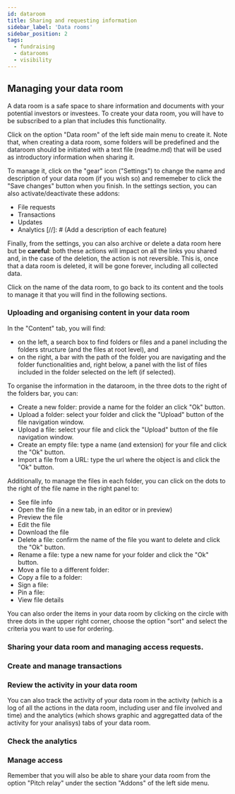 ```yaml
---
id: dataroom
title: Sharing and requesting information 
sidebar_label: 'Data rooms'
sidebar_position: 2
tags:
  - fundraising
  - datarooms
  - visibility
---
```



## Managing your data room
A data room is a safe space to share information and documents with your potential investors or investees. To create your data room, you will have to be subscribed to a plan that includes this functionality. 

Click on the option "Data room" of the left side main menu to create it. Note that, when creating a data room, some folders will be predefined and the dataroom should be initiated with a text file (readme.md) that will be used as introductory information when sharing it. 

To manage it, click on the "gear" icon ("Settings") to change the name and description of your data room (if you wish so) and rememeber to click the "Save changes" button when you finish. 
In the settings section, you can also activate/deactivate these addons:
* File requests 
* Transactions
* Updates
* Analytics
[//]: # (Add a description of each feature)

Finally, from the settings, you can also archive or delete a data room here but be **careful**: both these actions will impact on all the links you shared and, in the case of the deletion, the action is not reversible. This is, once that a data room is deleted, it will be gone forever, including all collected data.

Click on the name of the data room, to go back to its content and the tools to manage it that you will find in the following sections.


### Uploading and organising content in your data room

In the "Content" tab, you will find: 
* on the left, a search box to find folders or files and a panel including the folders structure (and the files at root level), and 
* on the right, a bar with the path of the folder you are navigating and the folder functionalities and, right below, a panel with the list of files included in the folder selected on the left (if selected).

To organise the information in the dataroom, in the three dots to the right of the folders bar, you can:
* Create a new folder: provide a name for the folder an click "Ok" button.
* Upload a folder: select your folder and click the "Upload" button of the file navigation window.
* Upload a file: select your file and click the "Upload" button of the file navigation window.
* Create an empty file: type a name (and extension) for your file and click the "Ok" button.
* Import a file from a URL: type the url where the object is and click the "Ok" button.

Additionally, to manage the files in each folder, you can click on the dots to the right of the file name in the right panel to:
* See file info
* Open the file (in a new tab, in an editor or in preview)
* Preview the file
* Edit the file
* Download the file
* Delete a file: confirm the name of the file you want to delete and click the "Ok" button.
* Rename a file: type a new name for your folder and click the "Ok" button.
* Move a file to a different folder:
* Copy a file to a folder:
* Sign a file:
* Pin a file:
* View file details

You can also order the items in your data room by clicking on the circle with three dots in the upper right corner, choose the option "sort" and select the criteria you want to use for ordering.


### Sharing your data room and managing access requests.


### Create and manage transactions


### Review the activity in your data room

You can also track the activity of your data room in the activity (which is a log of all the actions in the data room, including user and file involved and time) and the analytics (which shows graphic and aggregatted data of the activity for your analisys) tabs of your data room.


### Check the analytics


### Manage access

Remember that you will also be able to share your data room from the option "Pitch relay" under the section "Addons" of the left side menu.
